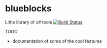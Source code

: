 blueblocks
==========

Little library of c# tools
[![Build Status](https://travis-ci.org/davidsiaw/blueblocks.png)](https://travis-ci.org/davidsiaw/blueblocks)

TODO

- documentation of some of the cool features
